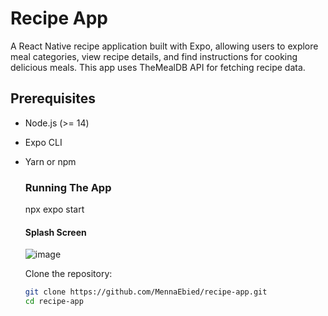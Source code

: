 # Recipe App

A React Native recipe application built with Expo, allowing users to explore meal categories, view recipe details, and find instructions for cooking delicious meals. This app uses TheMealDB API for fetching recipe data.

## Prerequisites

- Node.js (>= 14)
- Expo CLI
- Yarn or npm

  ### Running The App
  npx expo start

  #### Splash Screen
  ![image](https://github.com/user-attachments/assets/344cd001-1a6f-4b74-a26c-39f1c210d177)


   Clone the repository:
   ```bash
   git clone https://github.com/MennaEbied/recipe-app.git
   cd recipe-app

   
